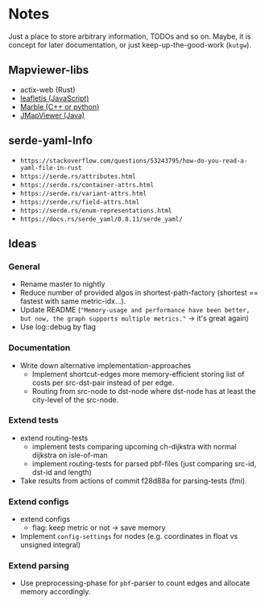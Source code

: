 # Notes

Just a place to store arbitrary information, TODOs and so on.
Maybe, it is concept for later documentation, or just keep-up-the-good-work (`kutgw`).


## Mapviewer-libs

- actix-web (Rust)
- [leafletjs (JavaScript)][leafletjs]
- [Marble (C++ or python)][kde/marble]
- [JMapViewer (Java)][osm/wiki/jmapviewer]


## serde-yaml-Info

- `https://stackoverflow.com/questions/53243795/how-do-you-read-a-yaml-file-in-rust`
- `https://serde.rs/attributes.html`
- `https://serde.rs/container-attrs.html`
- `https://serde.rs/variant-attrs.html`
- `https://serde.rs/field-attrs.html`
- `https://serde.rs/enum-representations.html`
- `https://docs.rs/serde_yaml/0.8.11/serde_yaml/`


## Ideas

### General

- Rename master to nightly
- Reduce number of provided algos in shortest-path-factory (shortest == fastest with same metric-idx...).
- Update README (`"Memory-usage and performance have been better, but now, the graph supports multiple metrics."` -> it's great again)
- Use log::debug by flag


### Documentation

- Write down alternative implementation-approaches
  - Implement shortcut-edges more memory-efficient storing list of costs per src-dst-pair instead of per edge.
  - Routing from src-node to dst-node where dst-node has at least the city-level of the src-node.


### Extend tests

- extend routing-tests
  - implement tests comparing upcoming ch-dijkstra with normal dijkstra on isle-of-man
  - implement routing-tests for parsed pbf-files (just comparing src-id, dst-id and length)
- Take results from actions of commit f28d88a for parsing-tests (fmi).


### Extend configs

- extend configs
  - flag: keep metric or not -> save memory
- Implement `config-settings` for nodes (e.g. coordinates in float vs unsigned integral)


### Extend parsing

- Use preprocessing-phase for `pbf`-parser to count edges and allocate memory accordingly.


[kde/marble]: http://api.kde.org/4.x-api/kdeedu-apidocs/marble/html/namespaceMarble.html
[leafletjs]: https://leafletjs.com/
[osm/wiki/jmapviewer]: https://wiki.openstreetmap.org/wiki/JMapViewer
